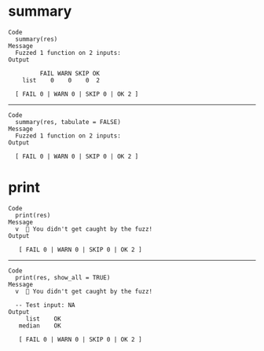 # summary

    Code
      summary(res)
    Message
      Fuzzed 1 function on 2 inputs:
    Output
            
             FAIL WARN SKIP OK
        list    0    0    0  2
      
      [ FAIL 0 | WARN 0 | SKIP 0 | OK 2 ]

---

    Code
      summary(res, tabulate = FALSE)
    Message
      Fuzzed 1 function on 2 inputs:
    Output
      
      [ FAIL 0 | WARN 0 | SKIP 0 | OK 2 ]

# print

    Code
      print(res)
    Message
      v  🏃 You didn't get caught by the fuzz!
    Output
      
       [ FAIL 0 | WARN 0 | SKIP 0 | OK 2 ] 

---

    Code
      print(res, show_all = TRUE)
    Message
      v  🏃 You didn't get caught by the fuzz!
      
      -- Test input: NA 
    Output
         list    OK  
       median    OK  
      
       [ FAIL 0 | WARN 0 | SKIP 0 | OK 2 ] 

